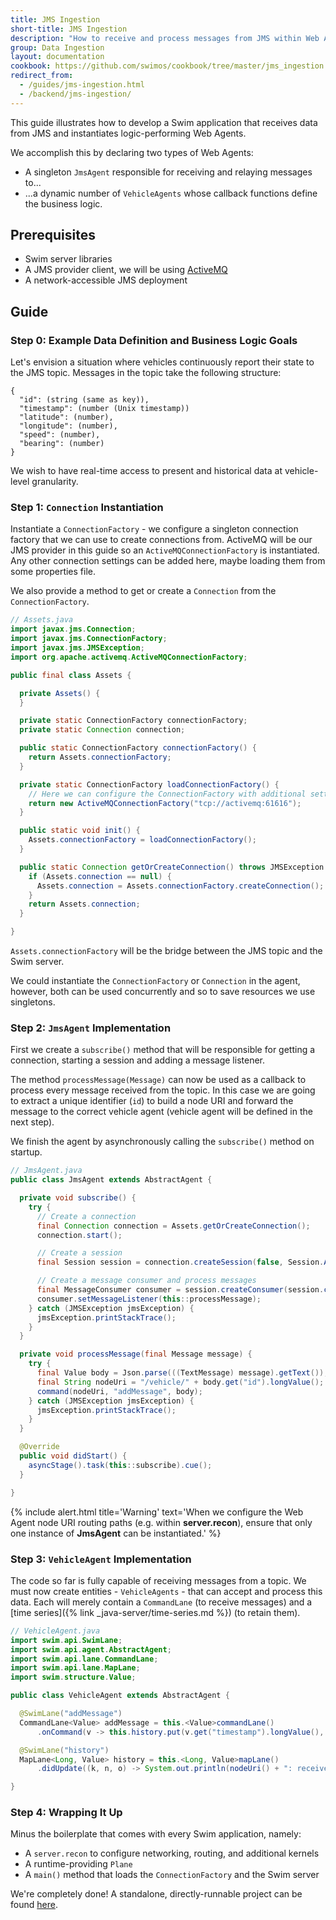 ```yaml
---
title: JMS Ingestion
short-title: JMS Ingestion
description: "How to receive and process messages from JMS within Web Agents"
group: Data Ingestion
layout: documentation
cookbook: https://github.com/swimos/cookbook/tree/master/jms_ingestion
redirect_from:
  - /guides/jms-ingestion.html
  - /backend/jms-ingestion/
---
```


This guide illustrates how to develop a Swim application that receives data from JMS and instantiates logic-performing Web Agents.

We accomplish this by declaring two types of Web Agents:

- A singleton `JmsAgent` responsible for receiving and relaying messages to...
- ...a dynamic number of `VehicleAgents` whose callback functions define the business logic.

## Prerequisites

- Swim server libraries
- A JMS provider client, we will be using [ActiveMQ](https://mvnrepository.com/artifact/org.apache.activemq/activemq-all)
- A network-accessible JMS deployment

## Guide

### Step 0: Example Data Definition and Business Logic Goals

Let's envision a situation where vehicles continuously report their state to the JMS topic.
Messages in the topic take the following structure:

```
{
  "id": (string (same as key)),
  "timestamp": (number (Unix timestamp))
  "latitude": (number),
  "longitude": (number),
  "speed": (number),
  "bearing": (number)
}
```

We wish to have real-time access to present and historical data at vehicle-level granularity.

### Step 1: `Connection` Instantiation

Instantiate a `ConnectionFactory` - we configure a singleton connection factory that we can use to create connections from.
ActiveMQ will be our JMS provider in this guide so an `ActiveMQConnectionFactory` is instantiated.
Any other connection settings can be added here, maybe loading them from some properties file.

We also provide a method to get or create a `Connection` from the `ConnectionFactory`.

```java
// Assets.java
import javax.jms.Connection;
import javax.jms.ConnectionFactory;
import javax.jms.JMSException;
import org.apache.activemq.ActiveMQConnectionFactory;

public final class Assets {

  private Assets() {
  }

  private static ConnectionFactory connectionFactory;
  private static Connection connection;

  public static ConnectionFactory connectionFactory() {
    return Assets.connectionFactory;
  }

  private static ConnectionFactory loadConnectionFactory() {
    // Here we can configure the ConnectionFactory with additional settings - perhaps loaded from a properties file
    return new ActiveMQConnectionFactory("tcp://activemq:61616");
  }

  public static void init() {
    Assets.connectionFactory = loadConnectionFactory();
  }

  public static Connection getOrCreateConnection() throws JMSException {
    if (Assets.connection == null) {
      Assets.connection = Assets.connectionFactory.createConnection();
    }
    return Assets.connection;
  }

}

```

`Assets.connectionFactory` will be the bridge between the JMS topic and the Swim server.

We could instantiate the `ConnectionFactory` or `Connection` in the agent, however, both can be used concurrently and so to save resources we use singletons.

### Step 2: `JmsAgent` Implementation

First we create a `subscribe()` method that will be responsible for getting a connection, starting a session and adding a message listener.

The method `processMessage(Message)` can now be used as a callback to process every message received from the topic.
In this case we are going to extract a unique identifier (`id`) to build a node URI and forward the message to the correct vehicle agent (vehicle agent will be defined in the next step).

We finish the agent by asynchronously calling the `subscribe()` method on startup.

```java
// JmsAgent.java
public class JmsAgent extends AbstractAgent {

  private void subscribe() {
    try {
      // Create a connection
      final Connection connection = Assets.getOrCreateConnection();
      connection.start();

      // Create a session
      final Session session = connection.createSession(false, Session.AUTO_ACKNOWLEDGE);

      // Create a message consumer and process messages
      final MessageConsumer consumer = session.createConsumer(session.createTopic("myTopic"));
      consumer.setMessageListener(this::processMessage);
    } catch (JMSException jmsException) {
      jmsException.printStackTrace();
    }
  }

  private void processMessage(final Message message) {
    try {
      final Value body = Json.parse(((TextMessage) message).getText());
      final String nodeUri = "/vehicle/" + body.get("id").longValue();
      command(nodeUri, "addMessage", body);
    } catch (JMSException jmsException) {
      jmsException.printStackTrace();
    }
  }

  @Override
  public void didStart() {
    asyncStage().task(this::subscribe).cue();
  }

}
```

{% include alert.html title='Warning' text='When we configure the Web Agent node URI routing paths (e.g. within <strong>server.recon</strong>), ensure that only one instance of <strong>JmsAgent</strong> can be instantiated.' %}

### Step 3: `VehicleAgent` Implementation

The code so far is fully capable of receiving messages from a topic.
We must now create entities - `VehicleAgents` - that can accept and process this data.
Each will merely contain a `CommandLane` (to receive messages) and a [time series]({% link _java-server/time-series.md %}) (to retain them).

```java
// VehicleAgent.java
import swim.api.SwimLane;
import swim.api.agent.AbstractAgent;
import swim.api.lane.CommandLane;
import swim.api.lane.MapLane;
import swim.structure.Value;

public class VehicleAgent extends AbstractAgent {

  @SwimLane("addMessage")
  CommandLane<Value> addMessage = this.<Value>commandLane()
      .onCommand(v -> this.history.put(v.get("timestamp").longValue(), v));

  @SwimLane("history")
  MapLane<Long, Value> history = this.<Long, Value>mapLane()
      .didUpdate((k, n, o) -> System.out.println(nodeUri() + ": received " + n));

}

```

### Step 4: Wrapping It Up

Minus the boilerplate that comes with every Swim application, namely:

- A `server.recon` to configure networking, routing, and additional kernels
- A runtime-providing `Plane`
- A `main()` method that loads the `ConnectionFactory` and the Swim server

We're completely done! A standalone, directly-runnable project can be found [here](https://github.com/swimos/cookbook/tree/master/jms_ingestion).

